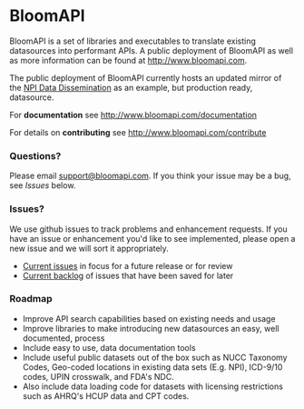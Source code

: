 BloomAPI
========

BloomAPI is a set of libraries and executables to translate existing datasources into performant APIs. A public deployment of BloomAPI as well as more information can be found at http://www.bloomapi.com.

The public deployment of BloomAPI currently hosts an updated mirror of the [NPI Data Dissemination](http://nppes.viva-it.com/NPI_Files.html) as an example, but production ready, datasource.

For **documentation** see http://www.bloomapi.com/documentation

For details on **contributing** see http://www.bloomapi.com/contribute

### Questions?

Please email [support@bloomapi.com](mailto:support@bloomapi.com). If you think your issue may be a bug, see *Issues* below.

### Issues?
We use github issues to track problems and enhancement requests. If you have an issue or enhancement you'd like to see implemented, please open a new issue and we will sort it appropriately.

- [Current issues](https://github.com/untoldone/bloomapi/issues?q=-milestone%3ABacklog+is%3Aissue+is%3Aopen+) in focus for a future release or for review 
- [Current backlog](https://github.com/untoldone/bloomapi/issues?q=milestone%3ABacklog+is%3Aissue+is%3Aopen+) of issues that have been saved for later

### Roadmap
- Improve API search capabilities based on existing needs and usage
- Improve libraries to make introducing new datasources an easy, well documented, process
- Include easy to use, data documentation tools
- Include useful public datasets out of the box such as NUCC Taxonomy Codes, Geo-coded locations in existing data sets (E.g. NPI), ICD-9/10 codes, UPIN crosswalk, and FDA's NDC.
- Also include data loading code for datasets with licensing restrictions such as AHRQ's HCUP data and CPT codes.
